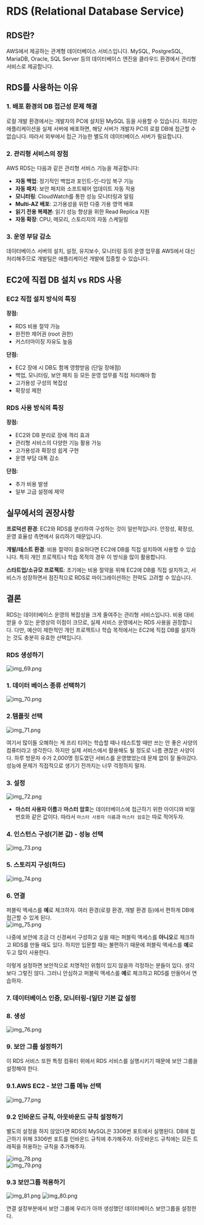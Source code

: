 # RDS (Relational Database Service)

## RDS란?

AWS에서 제공하는 관계형 데이터베이스 서비스입니다. MySQL, PostgreSQL, MariaDB, Oracle, SQL Server 등의 데이터베이스 엔진을 클라우드 환경에서 관리형 서비스로 제공합니다.

## RDS를 사용하는 이유

### 1. 배포 환경의 DB 접근성 문제 해결

로컬 개발 환경에서는 개발자의 PC에 설치된 MySQL 등을 사용할 수 있습니다. 하지만 애플리케이션을 실제 서버에 배포하면, 해당 서버가 개발자 PC의 로컬 DB에 접근할 수 없습니다. 따라서 외부에서 접근 가능한 별도의 데이터베이스 서버가 필요합니다.

### 2. 관리형 서비스의 장점

AWS RDS는 다음과 같은 관리형 서비스 기능을 제공합니다:

- **자동 백업**: 정기적인 백업과 포인트-인-타임 복구 기능
- **자동 패치**: 보안 패치와 소프트웨어 업데이트 자동 적용
- **모니터링**: CloudWatch를 통한 성능 모니터링과 알림
- **Multi-AZ 배포**: 고가용성을 위한 다중 가용 영역 배포
- **읽기 전용 복제본**: 읽기 성능 향상을 위한 Read Replica 지원
- **자동 확장**: CPU, 메모리, 스토리지의 자동 스케일링

### 3. 운영 부담 감소

데이터베이스 서버의 설치, 설정, 유지보수, 모니터링 등의 운영 업무를 AWS에서 대신 처리해주므로 개발팀은 애플리케이션 개발에 집중할 수 있습니다.

## EC2에 직접 DB 설치 vs RDS 사용

### EC2 직접 설치 방식의 특징

**장점:**

- RDS 비용 절약 가능
- 완전한 제어권 (root 권한)
- 커스터마이징 자유도 높음

**단점:**

- EC2 장애 시 DB도 함께 영향받음 (단일 장애점)
- 백업, 모니터링, 보안 패치 등 모든 운영 업무를 직접 처리해야 함
- 고가용성 구성의 복잡성
- 확장성 제한

### RDS 사용 방식의 특징

**장점:**

- EC2와 DB 분리로 장애 격리 효과
- 관리형 서비스의 다양한 기능 활용 가능
- 고가용성과 확장성 쉽게 구현
- 운영 부담 대폭 감소

**단점:**

- 추가 비용 발생
- 일부 고급 설정에 제약

## 실무에서의 권장사항

**프로덕션 환경**: EC2와 RDS를 분리하여 구성하는 것이 일반적입니다. 안정성, 확장성, 운영 효율성 측면에서 유리하기 때문입니다.

**개발/테스트 환경**: 비용 절약이 중요하다면 EC2에 DB를 직접 설치하여 사용할 수 있습니다. 특히 개인 프로젝트나 학습 목적의 경우 이 방식을 많이 활용합니다.

**스타트업/소규모 프로젝트**: 초기에는 비용 절약을 위해 EC2에 DB를 직접 설치하고, 서비스가 성장하면서 점진적으로 RDS로 마이그레이션하는 전략도 고려할 수 있습니다.

## 결론

RDS는 데이터베이스 운영의 복잡성을 크게 줄여주는 관리형 서비스입니다. 비용 대비 얻을 수 있는 운영상의 이점이 크므로, 실제 서비스 운영에서는 RDS 사용을 권장합니다. 다만, 예산이 제한적인 개인 프로젝트나 학습 목적에서는 EC2에 직접 DB를 설치하는 것도 충분히 유효한 선택입니다.
  
### RDS 생성하기
![img_69.png](../img/img_69.png)  
  
### 1. 데이터 베이스 종류 선택하기
![img_70.png](../img/img_70.png)  
  
### 2.템플릿 선택
![img_71.png](../img/img_71.png)

여기서 많이들 오해하는 게 프리 티어는 학습할 때나 테스트할 때만 쓰는 안 좋은 사양의 컴퓨터라고 생각한다. 하지만 실제 서비스에서 활용해도 될 정도로 나름 괜찮은 사양이다. 하루 방문자 수가 2,000명 정도였던 서비스를 운영했었는데 문제 없이 잘 돌아갔다. 성능에 문제가 직접적으로 생기기 전까지는 너무 걱정하지 말자.

### 3. 설정
![img_72.png](../img/img_72.png)  

- **마스터 사용자 이름**과 **마스터 암호**는 데이터베이스에 접근하기 위한 아이디와 비밀번호와 같은 값이다. 따라서 `마스터 사용자 이름`과 `마스터 암호`는 따로 적어두자.
### 4. 인스턴스 구성(기본 값) - 성능 선택  
![img_73.png](../img/img_73.png)  
  
### 5. 스토리지 구성(하드)  
![img_74.png](../img/img_74.png)  

### 6. 연결

퍼블릭 액세스를 **예**로 체크하자. 여러 환경(로컬 환경, 개발 환경 등)에서 편하게 DB에 접근할 수 있게 된다.  
![img_75.png](../img/img_75.png)  

나중에 보안에 조금 더 신경써서 구성하고 싶을 때는 퍼블릭 액세스를 **아니오**로 체크하고 RDS를 만들 때도 있다. 하지만 입문할 때는 불편하기 때문에 퍼블릭 액세스를 **예**로 두고 많이 사용한다.

이렇게 설정하면 보안적으로 치명적인 위험이 있지 않을까 걱정하는 분들이 있다. 생각보다 그렇진 않다. 그러니 안심하고 퍼블릭 액세스를 **예**로 체크하고 RDS를 만들어서 연습하자.  

### 7. 데이터베이스 인증, 모니터링-(일단 기본 값 설정  
  
### 8. 생성
![img_76.png](../img/img_76.png)  
  
### 9. 보안 그룹 설정하기
이 RDS 서비스 또한 특정 컴퓨터 위에서 RDS 서비스를 실행시키기 때문에 보안 그룹을 설정해야 한다.  
  
### 9.1.AWS EC2 - 보안 그룹 메뉴 선택  
![img_77.png](../img/img_77.png)  
  
### 9.2 인바운드 규칙, 아웃바운드 규칙 설정하기  
별도의 설정을 하지 않았다면 RDS의 MySQL은 3306번 포트에서 실행된다. DB에 접근하기 위해 3306번 포트를 인바운드 규칙에 추가해주자. 아웃바운드 규칙에는 모든 트래픽을 허용하는 규칙을 추가해주자.  

![img_78.png](../img/img_78.png)  
![img_79.png](../img/img_79.png)  
  
### 9.3 보안그룹 적용하기  
![img_81.png](../img/img_81.png)
![img_80.png](../img/img_80.png)  
  
연결 설정부분에서 보안 그룹에 우리가 아까 생성했던 데이터베이스 보안그룹을 설정한다.